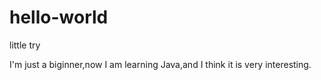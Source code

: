 # hello-world
little try

I'm just a biginner,now I am learning Java,and I think it is very interesting.
